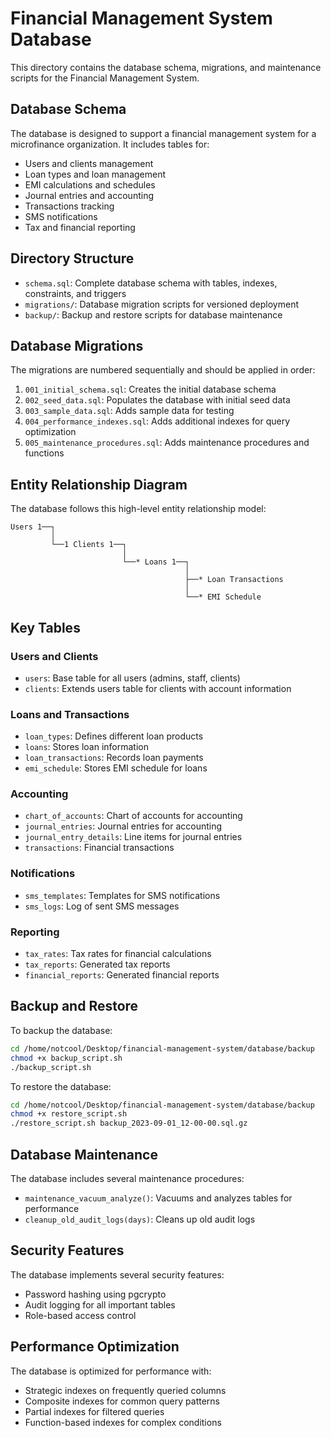 # Financial Management System Database

This directory contains the database schema, migrations, and maintenance scripts for the Financial Management System.

## Database Schema

The database is designed to support a financial management system for a microfinance organization. It includes tables for:

- Users and clients management
- Loan types and loan management
- EMI calculations and schedules
- Journal entries and accounting
- Transactions tracking
- SMS notifications
- Tax and financial reporting

## Directory Structure

- `schema.sql`: Complete database schema with tables, indexes, constraints, and triggers
- `migrations/`: Database migration scripts for versioned deployment
- `backup/`: Backup and restore scripts for database maintenance

## Database Migrations

The migrations are numbered sequentially and should be applied in order:

1. `001_initial_schema.sql`: Creates the initial database schema
2. `002_seed_data.sql`: Populates the database with initial seed data
3. `003_sample_data.sql`: Adds sample data for testing
4. `004_performance_indexes.sql`: Adds additional indexes for query optimization
5. `005_maintenance_procedures.sql`: Adds maintenance procedures and functions

## Entity Relationship Diagram

The database follows this high-level entity relationship model:

```
Users 1──┐
         │
         └──1 Clients 1──┐
                         │
                         └──* Loans 1──┐
                                       │
                                       ├──* Loan Transactions
                                       │
                                       └──* EMI Schedule
```

## Key Tables

### Users and Clients

- `users`: Base table for all users (admins, staff, clients)
- `clients`: Extends users table for clients with account information

### Loans and Transactions

- `loan_types`: Defines different loan products
- `loans`: Stores loan information
- `loan_transactions`: Records loan payments
- `emi_schedule`: Stores EMI schedule for loans

### Accounting

- `chart_of_accounts`: Chart of accounts for accounting
- `journal_entries`: Journal entries for accounting
- `journal_entry_details`: Line items for journal entries
- `transactions`: Financial transactions

### Notifications

- `sms_templates`: Templates for SMS notifications
- `sms_logs`: Log of sent SMS messages

### Reporting

- `tax_rates`: Tax rates for financial calculations
- `tax_reports`: Generated tax reports
- `financial_reports`: Generated financial reports

## Backup and Restore

To backup the database:

```bash
cd /home/notcool/Desktop/financial-management-system/database/backup
chmod +x backup_script.sh
./backup_script.sh
```

To restore the database:

```bash
cd /home/notcool/Desktop/financial-management-system/database/backup
chmod +x restore_script.sh
./restore_script.sh backup_2023-09-01_12-00-00.sql.gz
```

## Database Maintenance

The database includes several maintenance procedures:

- `maintenance_vacuum_analyze()`: Vacuums and analyzes tables for performance
- `cleanup_old_audit_logs(days)`: Cleans up old audit logs

## Security Features

The database implements several security features:

- Password hashing using pgcrypto
- Audit logging for all important tables
- Role-based access control

## Performance Optimization

The database is optimized for performance with:

- Strategic indexes on frequently queried columns
- Composite indexes for common query patterns
- Partial indexes for filtered queries
- Function-based indexes for complex conditions